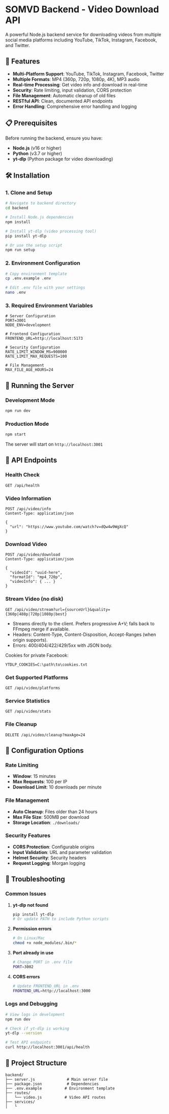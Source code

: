# SOMVD Backend - Video Download API

A powerful Node.js backend service for downloading videos from multiple social media platforms including YouTube, TikTok, Instagram, Facebook, and Twitter.

## 🚀 Features

- **Multi-Platform Support**: YouTube, TikTok, Instagram, Facebook, Twitter
- **Multiple Formats**: MP4 (360p, 720p, 1080p, 4K), MP3 audio
- **Real-time Processing**: Get video info and download in real-time
- **Security**: Rate limiting, input validation, CORS protection
- **File Management**: Automatic cleanup of old files
- **RESTful API**: Clean, documented API endpoints
- **Error Handling**: Comprehensive error handling and logging

## 📋 Prerequisites

Before running the backend, ensure you have:

- **Node.js** (v16 or higher)
- **Python** (v3.7 or higher)
- **yt-dlp** (Python package for video downloading)

## 🛠️ Installation

### 1. Clone and Setup

```bash
# Navigate to backend directory
cd backend

# Install Node.js dependencies
npm install

# Install yt-dlp (video processing tool)
pip install yt-dlp

# Or use the setup script
npm run setup
```

### 2. Environment Configuration

```bash
# Copy environment template
cp .env.example .env

# Edit .env file with your settings
nano .env
```

### 3. Required Environment Variables

```env
# Server Configuration
PORT=3001
NODE_ENV=development

# Frontend Configuration
FRONTEND_URL=http://localhost:5173

# Security Configuration
RATE_LIMIT_WINDOW_MS=900000
RATE_LIMIT_MAX_REQUESTS=100

# File Management
MAX_FILE_AGE_HOURS=24
```

## 🚀 Running the Server

### Development Mode
```bash
npm run dev
```

### Production Mode
```bash
npm start
```

The server will start on `http://localhost:3001`

## 📡 API Endpoints

### Health Check
```http
GET /api/health
```

### Video Information
```http
POST /api/video/info
Content-Type: application/json

{
  "url": "https://www.youtube.com/watch?v=dQw4w9WgXcQ"
}
```

### Download Video
```http
POST /api/video/download
Content-Type: application/json

{
  "videoId": "uuid-here",
  "formatId": "mp4_720p",
  "videoInfo": { ... }
}
```

### Stream Video (no disk)
```http
GET /api/video/stream?url={sourceUrl}&quality={360p|480p|720p|1080p|best}
```
- Streams directly to the client. Prefers progressive A+V; falls back to FFmpeg merge if available.
- Headers: Content-Type, Content-Disposition, Accept-Ranges (when origin supports).
- Errors: 400/404/422/429/5xx with JSON body.

Cookies for private Facebook:
```
YTDLP_COOKIES=C:\path\to\cookies.txt
```

### Get Supported Platforms
```http
GET /api/video/platforms
```

### Service Statistics
```http
GET /api/video/stats
```

### File Cleanup
```http
DELETE /api/video/cleanup?maxAge=24
```

## 🔧 Configuration Options

### Rate Limiting
- **Window**: 15 minutes
- **Max Requests**: 100 per IP
- **Download Limit**: 10 downloads per minute

### File Management
- **Auto Cleanup**: Files older than 24 hours
- **Max File Size**: 500MB per download
- **Storage Location**: `./downloads/`

### Security Features
- **CORS Protection**: Configurable origins
- **Input Validation**: URL and parameter validation
- **Helmet Security**: Security headers
- **Request Logging**: Morgan logging

## 🐛 Troubleshooting

### Common Issues

1. **yt-dlp not found**
   ```bash
   pip install yt-dlp
   # Or update PATH to include Python scripts
   ```

2. **Permission errors**
   ```bash
   # On Linux/Mac
   chmod +x node_modules/.bin/*
   ```

3. **Port already in use**
   ```bash
   # Change PORT in .env file
   PORT=3002
   ```

4. **CORS errors**
   ```bash
   # Update FRONTEND_URL in .env
   FRONTEND_URL=http://localhost:3000
   ```

### Logs and Debugging

```bash
# View logs in development
npm run dev

# Check if yt-dlp is working
yt-dlp --version

# Test API endpoints
curl http://localhost:3001/api/health
```

## 📁 Project Structure

```
backend/
├── server.js              # Main server file
├── package.json           # Dependencies
├── .env.example          # Environment template
├── routes/
│   └── video.js          # Video API routes
├── services/
│   └
